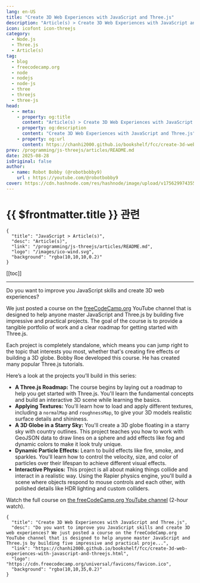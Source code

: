 ```yaml
---
lang: en-US
title: "Create 3D Web Experiences with JavaScript and Three.js"
description: "Article(s) > Create 3D Web Experiences with JavaScript and Three.js"
icon: icofont icon-threejs
category:
  - Node.js
  - Three.js
  - Article(s)
tag:
  - blog
  - freecodecamp.org
  - node
  - nodejs
  - node-js
  - three
  - threejs
  - three-js
head:
  - - meta:
    - property: og:title
      content: "Article(s) > Create 3D Web Experiences with JavaScript and Three.js"
    - property: og:description
      content: "Create 3D Web Experiences with JavaScript and Three.js"
    - property: og:url
      content: https://chanhi2000.github.io/bookshelf/fcc/create-3d-web-experiences-with-javascript-and-threejs.html
prev: /programming/js-threejs/articles/README.md
date: 2025-08-28
isOriginal: false
author:
  - name: Robot Bobby (@robotbobby9)
    url : https://youtube.com/@robotbobby9
cover: https://cdn.hashnode.com/res/hashnode/image/upload/v1756299743551/aa4a1301-8f99-4eef-8e66-7c6202820b93.png
---
```


# {{ $frontmatter.title }} 관련

```component VPCard
{
  "title": "JavaScript > Article(s)",
  "desc": "Article(s)",
  "link": "/programming/js-threejs/articles/README.md",
  "logo": "/images/ico-wind.svg",
  "background": "rgba(10,10,10,0.2)"
}
```

[[toc]]

---

<SiteInfo
  name="Create 3D Web Experiences with JavaScript and Three.js"
  desc="Do you want to improve you JavaScript skills and create 3D web experiences? We just posted a course on the freeCodeCamp.org YouTube channel that is designed to help anyone master JavaScript and Three.js by building five impressive and practical proje..."
  url="https://freecodecamp.org/news/create-3d-web-experiences-with-javascript-and-threejs"
  logo="https://cdn.freecodecamp.org/universal/favicons/favicon.ico"
  preview="https://cdn.hashnode.com/res/hashnode/image/upload/v1756299743551/aa4a1301-8f99-4eef-8e66-7c6202820b93.png"/>

Do you want to improve you JavaScript skills and create 3D web experiences?

We just posted a course on the [<FontIcon icon="fa-brands fa-free-code-camp"/>freeCodeCamp.org](http://freeCodeCamp.org) YouTube channel that is designed to help anyone master JavaScript and Three.js by building five impressive and practical projects. The goal of the course is to provide a tangible portfolio of work and a clear roadmap for getting started with Three.js.

Each project is completely standalone, which means you can jump right to the topic that interests you most, whether that's creating fire effects or building a 3D globe. Bobby Roe developed this course. He has created many popular Three.js tutorials.

Here’s a look at the projects you’ll build in this series:

- **A Three.js Roadmap:** The course begins by laying out a roadmap to help you get started with Three.js. You'll learn the fundamental concepts and build an interactive 3D scene while learning the basics.
- **Applying Textures:** You'll learn how to load and apply different textures, including a `normalMap` and `roughnessMap`, to give your 3D models realistic surface details and shininess.
- **A 3D Globe in a Starry Sky:** You'll create a 3D globe floating in a starry sky with country outlines. This project teaches you how to work with GeoJSON data to draw lines on a sphere and add effects like fog and dynamic colors to make it look truly unique.
- **Dynamic Particle Effects:** Learn to build effects like fire, smoke, and sparkles. You'll learn how to control the velocity, size, and color of particles over their lifespan to achieve different visual effects.
- **Interactive Physics:** This project is all about making things collide and interact in a realistic way. Using the Rapier physics engine, you'll build a scene where objects respond to mouse controls and each other, with polished details like HDR lighting and custom colliders.

Watch the full course on [<FontIcon icon="fa-brands fa-youtube"/>the freeCodeCamp.org YouTube channel](https://youtu.be/tPkJLnDqAKk) (2-hour watch).

<VidStack src="youtube/tPkJLnDqAKk" />

<!-- TODO: add ARTICLE CARD -->
```component VPCard
{
  "title": "Create 3D Web Experiences with JavaScript and Three.js",
  "desc": "Do you want to improve you JavaScript skills and create 3D web experiences? We just posted a course on the freeCodeCamp.org YouTube channel that is designed to help anyone master JavaScript and Three.js by building five impressive and practical proje...",
  "link": "https://chanhi2000.github.io/bookshelf/fcc/create-3d-web-experiences-with-javascript-and-threejs.html",
  "logo": "https://cdn.freecodecamp.org/universal/favicons/favicon.ico",
  "background": "rgba(10,10,35,0.2)"
}
```
